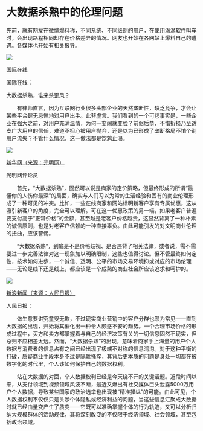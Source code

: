 # 大数据杀熟中的伦理问题

先前，就有网友在微博爆料称，不同系统、不同级别的用户，在使用滴滴软件叫车时，会出现路程相同却存在价格差异的情况。网友也开始在各网站上爆料自己的遭遇。各媒体也开始有相关报导。

![](http://npic7.edushi.com/cn/zixun/zh-chs/2018-03/28/4343271-201803280134039088.jpg)

[国际在线](http://news.cri.cn/20180329/b555f4a0-c071-e6a5-2b8e-9e919ebf1ca3.html)

国际在线：

大数据杀熟，谁来杀歪风？

　　有律师直言，因为互联网行业很多头部企业的天然垄断性，缺乏竞争，才会让某些平台肆无忌惮地对用户出手。此非虚言。我们看到的一个可悲事实是，一些企业在强大之前，对用户充满温情，为何一变阔就变脸？前倨后恭，不惜折损乃至透支广大用户的信任，难道不担心被用户抛弃，还是以为已形成了垄断格局不怕个别用户流失？不管什么情况，这一做法都是饮鸩止渴。

![](http://pic.enorth.com.cn/004/072/963/00407296362_6e935ab9.jpg)

[新华网（来源：光明网）](http://www.xinhuanet.com/yuqing/2018-03/19/c_129831834.htm)

光明网评论员

　　首先，“大数据杀熟”，固然可以说是商家的定价策略，但最终形成的所谓“最懂你的人伤你最深”的局面，确实与人们习以为常的生活经验和固有的商业伦理形成了一种可见的冲突。比如，一些在线商家和网站标明新客户享有专属优惠，这从吸引新客户的角度，完全可以理解。可在这一优惠政策的另一端，如果老客户普遍要支付高于“正常价格”的金额，甚至越是老客户价格越贵，这显然背离了一种朴素的诚信原则，也是对老客户信赖的一种直接辜负。由此可能引发的对文明商业伦理的扭曲，应该警惕。

　　“大数据杀熟”，到底是不是价格歧视、是否违背了相关法律，或者说，需不需要进一步完善法律对这一现象加以明确限制，这些也值得讨论。但不管最终如何定性，技术如何进步，一个诚信、透明、公平的市场交易环境抑或对应的市场伦理——无论是线下还是线上，都应该是一个成熟的商业社会所应该追求和呵护的。

![](http://image.qtv.com.cn/003/008/526/00300852640_e9c891ea.jpg)

[新浪新闻（来源：人民日报）](http://news.sina.com.cn/c/2018-03-28/doc-ifyssfme1805632.shtml)

人民日报：

　　做生意要讲究童叟无欺，不过现实商业营销中的客户分群也颇为常见——直到大数据的出现，开始将其催化出一种令人颇感不安的趋势。一个合理市场价格的形成过程中，买方和卖方都掌握着与自己的经济决策有关的一切信息固然不现实，但总归不应相差太远。然而，“大数据杀熟”的出现，意味着商家手上海量的用户个人数据与消费者的信息占有之间已经出现了极端不对称的信息鸿沟。对于这种平衡的打破，质疑商业手段本身不过是隔靴搔痒，其背后更本质的问题是身处一切都在被数字化的时代里，个人该如何保护自己的数据权利。

　　站在大数据的对面，个人数据权利已经是今天绕不开的关键话题。近段时间以来，从支付领域到视频领域风波不断，最近又爆出有社交媒体巨头泄露5000万用户个人数据，导致某些国家的政治选举也出现被“精准操纵”的可能。由此可见，个人数据权利不仅仅只是关涉个体隐私或经济利益的问题，当这些信息汇聚成大数据时就已经由量变产生了质变——它既可以准确掌握个体的行为轨迹，又可以分析归纳大规模群体的活动规律，其将深刻改变的不仅限于经济领域、社会领域，甚至包括政治领域。